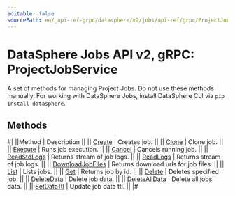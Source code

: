 ```yaml
---
editable: false
sourcePath: en/_api-ref-grpc/datasphere/v2/jobs/api-ref/grpc/ProjectJob/index.md
---
```


# DataSphere Jobs API v2, gRPC: ProjectJobService

A set of methods for managing Project Jobs. Do not use these methods manually.
For working with DataSphere Jobs, install DataSphere CLI via `pip install datasphere`.

## Methods

#|
||Method | Description ||
|| [Create](create.md) | Creates job. ||
|| [Clone](clone.md) | Clone job. ||
|| [Execute](execute.md) | Runs job execution. ||
|| [Cancel](cancel.md) | Cancels running job. ||
|| [ReadStdLogs](readStdLogs.md) | Returns stream of job logs. ||
|| [ReadLogs](readLogs.md) | Returns stream of job logs. ||
|| [DownloadJobFiles](downloadJobFiles.md) | Returns download urls for job files. ||
|| [List](list.md) | Lists jobs. ||
|| [Get](get.md) | Returns job by id. ||
|| [Delete](delete.md) | Deletes specified job. ||
|| [DeleteData](deleteData.md) | Delete job data. ||
|| [DeleteAllData](deleteAllData.md) | Delete all jobs data. ||
|| [SetDataTtl](setDataTtl.md) | Update job data ttl. ||
|#